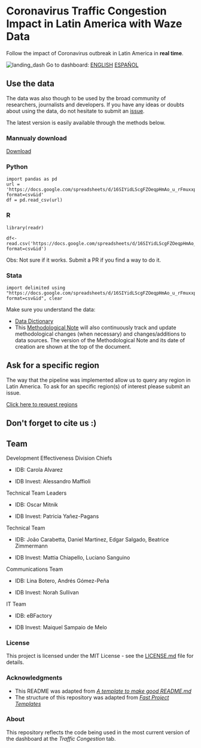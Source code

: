 # Coronavirus Traffic Congestion Impact in Latin America with Waze Data

Follow  the impact of Coronavirus outbreak in Latin America in **real time**.

![landing_dash](https://github.com/EL-BID/Covid-19-Traffic-Impact-Dashboard/blob/master/imgs/dashboard_landing.png?raw=true)
Go to dashboard: [ENGLISH](https://www.iadb.org/en/topics-effectiveness-improving-lives/coronavirus-impact-dashboard)
[ESPAÑOL](https://www.iadb.org/es/topics-effectiveness-improving-lives/coronavirus-impact-dashboard)

## Use the data

The data was also though to be used by the broad community of researchers, journalists and developers. If you have any ideas or doubts about using the data, do not hesitate to submit an [issue](https://github.com/EL-BID/IDB-IDB-Invest-Coronavirus-Impacto-Dashboard/issues/new).

The latest version is easily available through the methods below.

### Mannualy download

[Download](https://docs.google.com/spreadsheets/d/16SIYidLScgFZOeqpHmAo_u_rFmuxxpCCWeRAXSDOT3I/export?format=csv&id)

### Python

```
import pandas as pd
url = 'https://docs.google.com/spreadsheets/d/16SIYidLScgFZOeqpHmAo_u_rFmuxxpCCWeRAXSDOT3I/export?format=csv&id'
df = pd.read_csv(url)
```

### R

```
library(readr)

df<-read.csv('https://docs.google.com/spreadsheets/d/16SIYidLScgFZOeqpHmAo_u_rFmuxxpCCWeRAXSDOT3I/export?format=csv&id')
```
Obs: Not sure if it works. Submit a PR if you find a way to do it.

### Stata

```
import delimited using "https://docs.google.com/spreadsheets/d/16SIYidLScgFZOeqpHmAo_u_rFmuxxpCCWeRAXSDOT3I/export?format=csv&id", clear
```

Make sure you understand the data:
- [Data Dictionary](https://github.com/EL-BID/Covid-19-Traffic-Impact-Dashboard/blob/master/docs/Data%20Dictionary.md)
- This [Methodological Note](https://iadb-comms.org/COVID19-Impact-Dashboard-Methodological-Note)  will also continuously track and update methodological changes (when necessary) and changes/additions to data sources. The version of the Methodological Note and its date of creation are shown at the top of the document.

## Ask for a specific region

The way that the pipeline was implemented allow us to query any region in Latin
America. To ask for an specific region(s) of interest please submit an issue.

[Click here to request regions](https://github.com/EL-BID/IDB-IDB-Invest-Coronavirus-Impacto-Dashboard/issues/new?assignees=JoaoCarabetta&labels=enhancement&template=region-request.md&title=%5BRegion+Request%5D+%3Cadd+short+description%3E)

## Don't forget to cite us :)


## Team 

Development Effectiveness Division Chiefs 

- IDB: Carola Alvarez 

- IDB Invest: Alessandro Maffioli 

Technical Team Leaders 

- IDB: Oscar Mitnik 

- IDB Invest: Patricia Yañez-Pagans 

Technical Team 

- IDB: João Carabetta, Daniel Martinez, Edgar Salgado, Beatrice Zimmermann 

- IDB Invest: Mattia Chiapello, Luciano Sanguino

Communications Team 

- IDB: Lina Botero, Andrés Gómez-Peña 

- IDB Invest: Norah Sullivan 

IT Team 

- IDB: eBFactory  

- IDB Invest: Maiquel Sampaio de Melo 

### License

This project is licensed under the MIT License - see the [LICENSE.md](LICENSE.md) file for details.

### Acknowledgments

* This README was adapted from [*A template to make good README.md*](https://gist.github.com/PurpleBooth/109311bb0361f32d87a2)
* The structure of this repository was adapted from [*Fast Project Templates*](https://github.com/JoaoCarabetta/project-templates)

### About
This repository reflects the code being used in the most current version of the dashboard at the *Traffic Congestion* tab.
